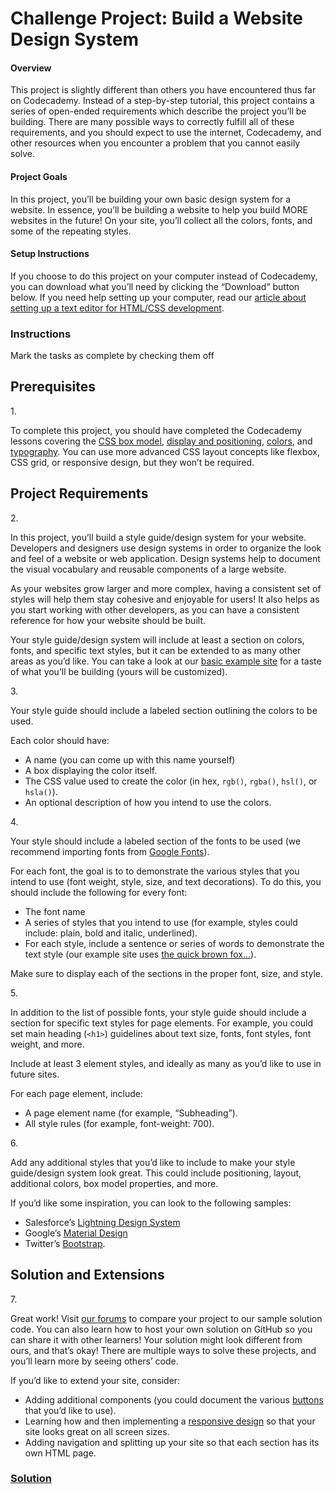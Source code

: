 # Challenge Project: Build a Website Design System

#### Overview

This project is slightly different than others you have encountered thus
far on Codecademy. Instead of a step-by-step tutorial, this project
contains a series of open-ended requirements which describe the project
you’ll be building. There are many possible ways to correctly fulfill
all of these requirements, and you should expect to use the internet,
Codecademy, and other resources when you encounter a problem that you
cannot easily solve.

#### Project Goals

In this project, you’ll be building your own basic design system for a
website. In essence, you’ll be building a website to help you build MORE
websites in the future! On your site, you’ll collect all the colors,
fonts, and some of the repeating styles.

#### Setup Instructions

If you choose to do this project on your computer instead of Codecademy,
you can download what you’ll need by clicking the “Download” button
below. If you need help setting up your computer, read our
<a href="https://www.codecademy.com/articles/visual-studio-code"
class="e14vpv2g1 gamut-xro1w8-ResetElement-Anchor-AnchorBase e1bhhzie0"
target="_blank">article about setting up a text editor for HTML/CSS
development</a>.

### Instructions

Mark the tasks as complete by checking them off

## Prerequisites

1\.

To complete this project, you should have completed the Codecademy
lessons covering the <a
href="https://www.codecademy.com/courses/learn-css/lessons/box-model-intro"
class="e14vpv2g1 gamut-xro1w8-ResetElement-Anchor-AnchorBase e1bhhzie0"
target="_blank">CSS box model</a>, <a
href="https://www.codecademy.com/courses/learn-css/lessons/css-display-positioning"
class="e14vpv2g1 gamut-xro1w8-ResetElement-Anchor-AnchorBase e1bhhzie0"
target="_blank">display and positioning</a>,
<a href="https://www.codecademy.com/courses/learn-css/lessons/color"
class="e14vpv2g1 gamut-xro1w8-ResetElement-Anchor-AnchorBase e1bhhzie0"
target="_blank">colors</a>, and <a
href="https://www.codecademy.com/courses/learn-css/lessons/css-typography"
class="e14vpv2g1 gamut-xro1w8-ResetElement-Anchor-AnchorBase e1bhhzie0"
target="_blank">typography</a>. You can use more advanced CSS layout
concepts like flexbox, CSS grid, or responsive design, but they won’t be
required.

## Project Requirements

2\.

In this project, you’ll build a style guide/design system for your
website. Developers and designers use design systems in order to
organize the look and feel of a website or web application. Design
systems help to document the visual vocabulary and reusable components
of a large website.

As your websites grow larger and more complex, having a consistent set
of styles will help them stay cohesive and enjoyable for users! It also
helps as you start working with other developers, as you can have a
consistent reference for how your website should be built.

Your style guide/design system will include at least a section on
colors, fonts, and specific text styles, but it can be extended to as
many other areas as you’d like. You can take a look at our <a
href="https://content.codecademy.com/PRO/independent-practice-projects/website-design-system/example/index.html"
class="e14vpv2g1 gamut-xro1w8-ResetElement-Anchor-AnchorBase e1bhhzie0"
target="_blank" rel="noopener">basic example site</a> for a taste of
what you’ll be building (yours will be customized).

3\.

Your style guide should include a labeled section outlining the colors
to be used.

Each color should have:

- A name (you can come up with this name yourself)
- A box displaying the color itself.
- The CSS value used to create the color (in hex, `rgb()`, `rgba()`,
  `hsl()`, or `hsla()`).
- An optional description of how you intend to use the colors.

4\.

Your style should include a labeled section of the fonts to be used (we
recommend importing fonts from <a href="https://fonts.google.com/"
class="e14vpv2g1 gamut-xro1w8-ResetElement-Anchor-AnchorBase e1bhhzie0"
target="_blank" rel="noopener">Google Fonts</a>).

For each font, the goal is to to demonstrate the various styles that you
intend to use (font weight, style, size, and text decorations). To do
this, you should include the following for every font:

- The font name
- A series of styles that you intend to use (for example, styles could
  include: plain, bold and italic, underlined).
- For each style, include a sentence or series of words to demonstrate
  the text style (our example site uses <a
  href="https://en.wikipedia.org/wiki/The_quick_brown_fox_jumps_over_the_lazy_dog"
  class="e14vpv2g1 gamut-xro1w8-ResetElement-Anchor-AnchorBase e1bhhzie0"
  target="_blank" rel="noopener">the quick brown fox…</a>).

Make sure to display each of the sections in the proper font, size, and
style.

5\.

In addition to the list of possible fonts, your style guide should
include a section for specific text styles for page elements. For
example, you could set main heading (`<h1>`) guidelines about text size,
fonts, font styles, font weight, and more.

Include at least 3 element styles, and ideally as many as you’d like to
use in future sites.

For each page element, include:

- A page element name (for example, “Subheading”).
- All style rules (for example, font-weight: 700).

6\.

Add any additional styles that you’d like to include to make your style
guide/design system look great. This could include positioning, layout,
additional colors, box model properties, and more.

If you’d like some inspiration, you can look to the following samples:

- Salesforce’s
  <a href="https://lightningdesignsystem.com/utilities/text/"
  class="e14vpv2g1 gamut-xro1w8-ResetElement-Anchor-AnchorBase e1bhhzie0"
  target="_blank" rel="noopener">Lightning Design System</a>
- Google’s <a href="https://material.io/design/"
  class="e14vpv2g1 gamut-xro1w8-ResetElement-Anchor-AnchorBase e1bhhzie0"
  target="_blank" rel="noopener">Material Design</a>
- Twitter’s <a href="https://getbootstrap.com/"
  class="e14vpv2g1 gamut-xro1w8-ResetElement-Anchor-AnchorBase e1bhhzie0"
  target="_blank" rel="noopener">Bootstrap</a>.

## Solution and Extensions

7\.

Great work! Visit <a
href="https://discuss.codecademy.com/t/build-a-website-style-guide-challenge-project-html-css/462395"
class="e14vpv2g1 gamut-xro1w8-ResetElement-Anchor-AnchorBase e1bhhzie0"
target="_blank" rel="noopener">our forums</a> to compare your project to
our sample solution code. You can also learn how to host your own
solution on GitHub so you can share it with other learners! Your
solution might look different from ours, and that’s okay! There are
multiple ways to solve these projects, and you’ll learn more by seeing
others’ code.

If you’d like to extend your site, consider:

- Adding additional components (you could document the various
  <a href="https://getbootstrap.com/docs/4.0/components/buttons/"
  class="e14vpv2g1 gamut-xro1w8-ResetElement-Anchor-AnchorBase e1bhhzie0"
  target="_blank" rel="noopener">buttons</a> that you’d like to use).
- Learning how and then implementing a
  <a href="https://www.codecademy.com/learn/learn-responsive-design"
  class="e14vpv2g1 gamut-xro1w8-ResetElement-Anchor-AnchorBase e1bhhzie0"
  target="_blank">responsive design</a> so that your site looks great on
  all screen sizes.
- Adding navigation and splitting up your site so that each section has
  its own HTML page.

### [Solution](https://datttrian.github.io/codecademy/improved-styling-with-css/independent-project-web-design-system/index.html)
